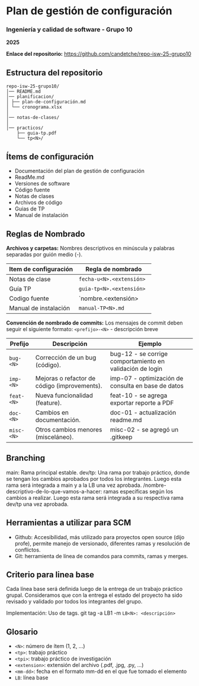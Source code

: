 # Plan de gestión de configuración

### Ingeniería y calidad de software - Grupo 10

**2025**

**Enlace del repositorio:** https://github.com/candetche/repo-isw-25-grupo10

## Estructura del repositorio

```plaintext
repo-isw-25-grupo10/
│── README.md
│── planificacion/
│ ├── plan-de-configuración.md
│ └── cronograma.xlsx
│
│── notas-de-clases/
│
│── practicos/
    ├── guia-tp.pdf
    └── tp<N>/
```

## Ítems de configuración

- Documentación del plan de gestión de configuración
- ReadMe.md
- Versiones de software
- Código fuente
- Notas de clases
- Archivos de código
- Guias de TP
- Manual de instalación

## Reglas de Nombrado

**Archivos y carpetas:**
Nombres descriptivos en minúscula y palabras separadas por guión medio (-).

| Item de configuración | Regla de nombrado        |
| --------------------- | ------------------------ |
| Notas de clase        | `fecha-u<N>.<extensión>` |
| Guía TP               | `guia-tp<N>.<extensión> `|
| Codigo fuente         | `nombre.<extensión>      |
| Manual de instalación | `manual-TP<N>.md`        |


**Convención de nombrado de commits:**
Los mensajes de commit deben seguir el siguiente formato:
`<prefijo>-<N>` - descripción breve

| Prefijo    | Descripción                                  | Ejemplo                                                   |
| ---------- | -------------------------------------------- | --------------------------------------------------------- |
| `bug-<N>`  | Corrección de un bug (código).               | bug-12 - se corrige comportamiento en validación de login |
| `imp-<N>`  | Mejoras o refactor de código (improvements). | imp-07 - optimización de consulta en base de datos        |
| `feat-<N>` | Nueva funcionalidad (feature).               | feat-10 - se agrega exportar reporte a PDF                |
| `doc-<N>`  | Cambios en documentación.                    | doc-01 - actualización readme.md                          |
| `misc-<N>` | Otros cambios menores (misceláneo).          | misc-02 - se agregó un .gitkeep                           |

## Branching

main: Rama principal estable.
dev/tp<N>: Una rama por trabajo práctico, donde se tengan los cambios aprobados por todos los integrantes. Luego esta rama será integrada a main y a la LB una vez aprobada. 
<tipo>/nombre-descriptivo-de-lo-que-vamos-a-hacer: ramas específicas según los cambios a realizar. Luego esta rama será integrada a su respectiva rama dev/tp<N> una vez aprobada.

## Herramientas a utilizar para SCM

- Github: Accesibilidad, más utilizado para proyectos open source (dijo profe), permite manejo de versionado, diferentes ramas y resolución de conflictos.
- Git: herramienta de línea de comandos para commits, ramas y merges.

## Criterio para linea base

Cada línea base será definida luego de la entrega de un trabajo práctico grupal. Consideramos que con la entrega el estado del proyecto ha sido revisado y validado por todos los integrantes del grupo.

Implementación: Uso de tags. git tag -a LB1 -m `LB<N>: <descripción>`

## Glosario

- `<N>`: número de ítem (1, 2, …)
- `<tp>`: trabajo práctico
- `<tpi>`: trabajo práctico de investigación
- `<extension>`: extensión del archivo (.pdf, .jpg, .py, …)
- `<mm-dd>`: fecha en el formato mm-dd en el que fue tomado el elemento
- `LB`: línea base
